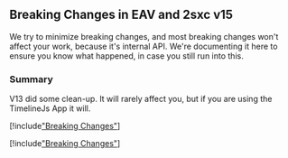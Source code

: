 
## Breaking Changes in EAV and 2sxc v15

We try to minimize breaking changes, and most breaking changes won't affect your work, because it's internal API. 
We're documenting it here to ensure you know what happened, in case you still run into this.

### Summary

V13 did some clean-up. It will rarely affect you, but if you are using the TimelineJs App it will.


[!include["Breaking Changes"](./_brc15.00.md)]

[!include["Breaking Changes"](./_brc15.03.md)]

